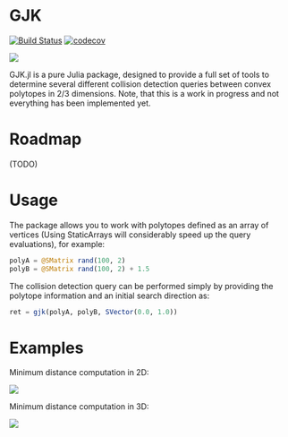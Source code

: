 # GJK

[![Build Status](https://travis-ci.org/arlk/GJK.jl.svg?branch=master)](https://travis-ci.org/arlk/GJK.jl) [![codecov](https://codecov.io/gh/arlk/GJK.jl/branch/master/graph/badge.svg)](https://codecov.io/gh/arlk/GJK.jl)

![](https://github.com/arlk/GJK.jl/raw/master/readme/collision2d.gif)

GJK.jl is a pure Julia package, designed to provide a full set of tools to determine several different collision detection queries between convex polytopes in 2/3 dimensions. Note, that this is a work in progress and not everything has been implemented yet.

# Roadmap
(TODO)

# Usage

The package allows you to work with polytopes defined as an array of vertices (Using StaticArrays will considerably speed up the query evaluations), for example:
```julia
polyA = @SMatrix rand(100, 2)
polyB = @SMatrix rand(100, 2) + 1.5
```

The collision detection query can be performed simply by providing the polytope information and an initial search direction as:
```julia
ret = gjk(polyA, polyB, SVector(0.0, 1.0))
```

# Examples

Minimum distance computation in 2D:

![](https://github.com/arlk/GJK.jl/raw/master/readme/collision2d.png)

Minimum distance computation in 3D:

![](https://github.com/arlk/GJK.jl/raw/master/readme/collision3d.png)
